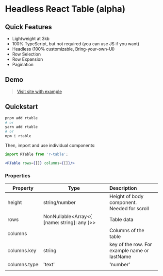 # Headless React Table (alpha)

## Quick Features

- Lightweight at 3kb
- 100% TypeScript, but not required (you can use JS if you want)
- Headless (100% customizable, Bring-your-own-UI)
- Row Selection
- Row Expansion
- Pagination

## Demo

> [Visit site with example](https://rtable.vercel.app)

## Quickstart

```bash
pnpm add rtable
# or
yarn add rtable
# or
npm i rtable
```

Then, import and use individual components:

```jsx
import RTable from 'r-table';

<RTable rows={[]} columns={[]}/>
```

### Properties

| Property      | Type                                        | Description                                 |
|---------------|---------------------------------------------|:--------------------------------------------|
| height        | string/number                               | Height of body component. Needed for scroll |          
| rows          | NonNullable<Array<{ [name: string]: any }>> | Table data                                  |
| columns       |                                             | Columns of the table                        |
| columns.key   | string                                      | key  of the row. For example name or lastName   |
| columns.type  | 'text'                                      | 'number' | 'date'                                               |            Types of column value                                     |
|               |                                             |                                                 |
